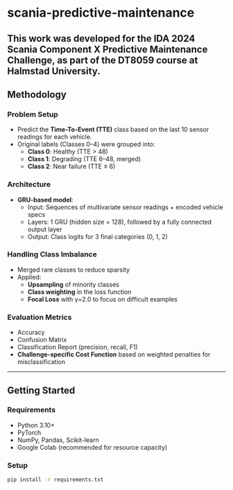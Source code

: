 # scania-predictive-maintenance
This work was developed for the IDA 2024 Scania Component X Predictive Maintenance Challenge, as part of the DT8059 course at Halmstad University.
---

## Methodology

### Problem Setup

- Predict the **Time-To-Event (TTE)** class based on the last 10 sensor readings for each vehicle.
- Original labels (Classes 0–4) were grouped into:
  - **Class 0**: Healthy (TTE > 48)
  - **Class 1**: Degrading (TTE 6–48, merged)
  - **Class 2**: Near failure (TTE ≤ 6)

### Architecture

- **GRU-based model**:
  - Input: Sequences of multivariate sensor readings + encoded vehicle specs
  - Layers: 1 GRU (hidden size = 128), followed by a fully connected output layer
  - Output: Class logits for 3 final categories (0, 1, 2)

### Handling Class Imbalance

- Merged rare classes to reduce sparsity
- Applied:
  - **Upsampling** of minority classes
  - **Class weighting** in the loss function
  - **Focal Loss** with γ=2.0 to focus on difficult examples

### Evaluation Metrics

- Accuracy
- Confusion Matrix
- Classification Report (precision, recall, F1)
- **Challenge-specific Cost Function** based on weighted penalties for misclassification

---

## Getting Started

### Requirements

- Python 3.10+
- PyTorch
- NumPy, Pandas, Scikit-learn
- Google Colab (recommended for resource capacity)

### Setup

```bash
pip install -r requirements.txt
